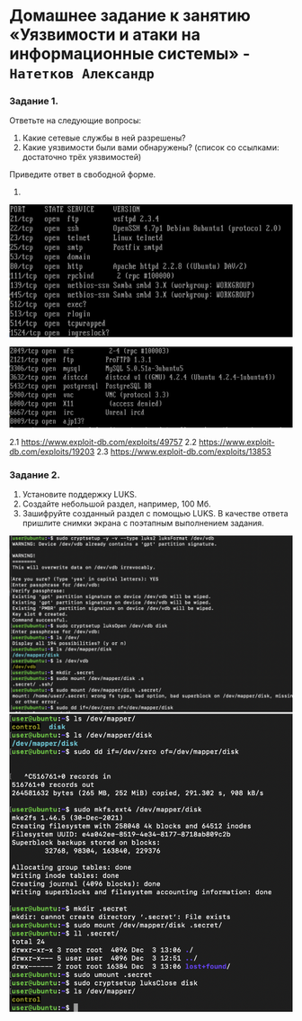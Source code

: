 # Домашнее задание к занятию «Уязвимости и атаки на информационные системы» - `Натетков Александр`



### Задание 1. 

Ответьте на следующие вопросы:

1. Какие сетевые службы в ней разрешены?
2. Какие уязвимости были вами обнаружены? (список со ссылками: достаточно трёх уязвимостей)

Приведите ответ в свободной форме.


1.
![Network_Service1](https://github.com/karapuze/gitlab-hw/blob/main/img/Снимок%20экрана%202023-12-15%20в%2015.41.54.png)

![Network_Service1](https://github.com/karapuze/gitlab-hw/blob/main/img/Снимок%20экрана%202023-12-15%20в%2015.42.10.png)


2.1 https://www.exploit-db.com/exploits/49757
2.2 https://www.exploit-db.com/exploits/19203
2.3 https://www.exploit-db.com/exploits/13853


### Задание 2.

1. Установите поддержку LUKS.
2. Создайте небольшой раздел, например, 100 Мб.
3. Зашифруйте созданный раздел с помощью LUKS.
В качестве ответа пришлите снимки экрана с поэтапным выполнением задания.


![LUKS](https://github.com/karapuze/gitlab-hw/blob/main/img/Снимок%20экрана%202023-12-03%20в%2016.09.00.png)
![LUKS](https://github.com/karapuze/gitlab-hw/blob/main/img/Снимок%20экрана%202023-12-03%20в%2016.09.13.png)
